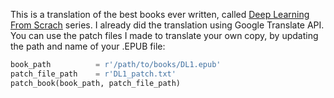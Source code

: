 This is a translation of the best books ever written, called [Deep Learning From Scrach](https://koki0702.github.io/dezero-book/en/index.html) series. I already did the translation using Google Translate API. You can use the patch files I made to translate your own copy, by updating the path and name of your .EPUB file:

```Python
book_path          = r'/path/to/books/DL1.epub'
patch_file_path    = r'DL1_patch.txt'
patch_book(book_path, patch_file_path)
```
